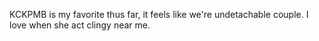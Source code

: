 KCKPMB is my favorite thus far, it feels like we're undetachable couple. I love when she act clingy near me.